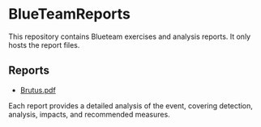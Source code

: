 # BlueTeamReports

This repository contains Blueteam exercises and analysis reports. It only hosts the report files.

## Reports

- [Brutus.pdf](BlueTeamReports/HackTheBox/Brutus.pdf)


Each report provides a detailed analysis of the event, covering detection, analysis, impacts, and recommended measures.
